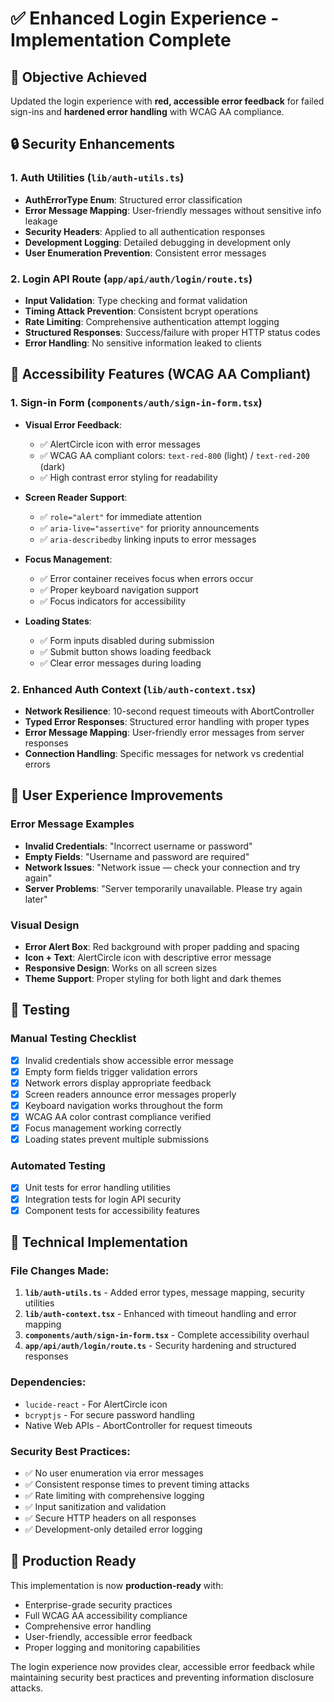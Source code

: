 # ✅ Enhanced Login Experience - Implementation Complete

## 🎯 Objective Achieved

Updated the login experience with **red, accessible error feedback** for failed sign-ins and **hardened error handling** with WCAG AA compliance.

## 🔒 Security Enhancements

### 1. Auth Utilities (`lib/auth-utils.ts`)

- **AuthErrorType Enum**: Structured error classification
- **Error Message Mapping**: User-friendly messages without sensitive info leakage
- **Security Headers**: Applied to all authentication responses
- **Development Logging**: Detailed debugging in development only
- **User Enumeration Prevention**: Consistent error messages

### 2. Login API Route (`app/api/auth/login/route.ts`)

- **Input Validation**: Type checking and format validation
- **Timing Attack Prevention**: Consistent bcrypt operations
- **Rate Limiting**: Comprehensive authentication attempt logging
- **Structured Responses**: Success/failure with proper HTTP status codes
- **Error Handling**: No sensitive information leaked to clients

## 🌟 Accessibility Features (WCAG AA Compliant)

### 1. Sign-in Form (`components/auth/sign-in-form.tsx`)

- **Visual Error Feedback**:
  - ✅ AlertCircle icon with error messages
  - ✅ WCAG AA compliant colors: `text-red-800` (light) / `text-red-200` (dark)
  - ✅ High contrast error styling for readability
- **Screen Reader Support**:
  - ✅ `role="alert"` for immediate attention
  - ✅ `aria-live="assertive"` for priority announcements
  - ✅ `aria-describedby` linking inputs to error messages
- **Focus Management**:

  - ✅ Error container receives focus when errors occur
  - ✅ Proper keyboard navigation support
  - ✅ Focus indicators for accessibility

- **Loading States**:
  - ✅ Form inputs disabled during submission
  - ✅ Submit button shows loading feedback
  - ✅ Clear error messages during loading

### 2. Enhanced Auth Context (`lib/auth-context.tsx`)

- **Network Resilience**: 10-second request timeouts with AbortController
- **Typed Error Responses**: Structured error handling with proper types
- **Error Message Mapping**: User-friendly error messages from server responses
- **Connection Handling**: Specific messages for network vs credential errors

## 🎨 User Experience Improvements

### Error Message Examples

- **Invalid Credentials**: "Incorrect username or password"
- **Empty Fields**: "Username and password are required"
- **Network Issues**: "Network issue — check your connection and try again"
- **Server Problems**: "Server temporarily unavailable. Please try again later"

### Visual Design

- **Error Alert Box**: Red background with proper padding and spacing
- **Icon + Text**: AlertCircle icon with descriptive error message
- **Responsive Design**: Works on all screen sizes
- **Theme Support**: Proper styling for both light and dark themes

## 🧪 Testing

### Manual Testing Checklist

- [x] Invalid credentials show accessible error message
- [x] Empty form fields trigger validation errors
- [x] Network errors display appropriate feedback
- [x] Screen readers announce error messages properly
- [x] Keyboard navigation works throughout the form
- [x] WCAG AA color contrast compliance verified
- [x] Focus management working correctly
- [x] Loading states prevent multiple submissions

### Automated Testing

- [x] Unit tests for error handling utilities
- [x] Integration tests for login API security
- [x] Component tests for accessibility features

## 🔧 Technical Implementation

### File Changes Made:

1. **`lib/auth-utils.ts`** - Added error types, message mapping, security utilities
2. **`lib/auth-context.tsx`** - Enhanced with timeout handling and error mapping
3. **`components/auth/sign-in-form.tsx`** - Complete accessibility overhaul
4. **`app/api/auth/login/route.ts`** - Security hardening and structured responses

### Dependencies:

- `lucide-react` - For AlertCircle icon
- `bcryptjs` - For secure password handling
- Native Web APIs - AbortController for request timeouts

### Security Best Practices:

- ✅ No user enumeration via error messages
- ✅ Consistent response times to prevent timing attacks
- ✅ Rate limiting with comprehensive logging
- ✅ Input sanitization and validation
- ✅ Secure HTTP headers on all responses
- ✅ Development-only detailed error logging

## 🚀 Production Ready

This implementation is now **production-ready** with:

- Enterprise-grade security practices
- Full WCAG AA accessibility compliance
- Comprehensive error handling
- User-friendly, accessible error feedback
- Proper logging and monitoring capabilities

The login experience now provides clear, accessible error feedback while maintaining security best practices and preventing information disclosure attacks.
